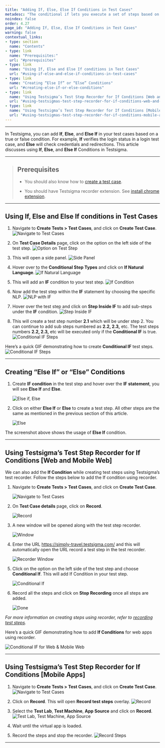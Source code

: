 ```yaml
---
title: "Adding If, Else, Else If Conditions in Test Cases"
metadesc: "The conditional if lets you execute a set of steps based on a condition being true or false. Learn how to use these conditions in Testsigma"
noindex: false
order: 4.27
page_id: "Adding If, Else, Else If Conditions in Test Cases"
warning: false
contextual_links:
- type: section
  name: "Contents"
- type: link
  name: "Prerequisites:"
  url: "#prerequisites"
- type: link
  name: "Using If, Else and Else If conditions in Test Cases"
  url: "#using-if-else-and-else-if-conditions-in-test-cases"
- type: link
  name: "Creating “Else If” or “Else” Conditions"
  url: "#creating-else-if-or-else-conditions"
- type: link
  name: "Using Testsigma’s Test Step Recorder for If Conditions [Web and Mobile Web]"
  url: "#using-testsigmas-test-step-recorder-for-if-conditions-web-and-mobile-web"
- type: link
  name: "Using Testsigma’s Test Step Recorder for If Conditions [Mobile Apps]"
  url: "#using-testsigmas-test-step-recorder-for-if-conditions-mobile-apps"
---
```



---


In Testsigma, you can add **If**, **Else**, and **Else If** in your test cases based on a true or false condition. For example, **If** verifies the login status in a login test case, and **Else** will check credentials and redirections. This article discusses using **If**, **Else**, and **Else If** Conditions in Testsigma. 


---


> ## **Prerequisites**
> 
> - You should also know how to [create a test case](https://testsigma.com/docs/test-cases/manage/add-edit-delete/).
> 
> - You should have Testsigma recorder extension. See [install chrome extension](https://testsigma.com/docs/test-step-recorder/install-chrome-extension/).


---

## **Using If, Else and Else If conditions in Test Cases**

1. Navigate to **Create Tests > Test Cases**, and click on **Create Test Case**.
   ![Navigate to Test Cases](https://s3.amazonaws.com/static-docs.testsigma.com/new_images/projects/applications/IfCondition_Navigation.png)

2. On **Test Case Details** page, click on the option on the left side of the test step.
   ![Option on Test Step](https://s3.amazonaws.com/static-docs.testsigma.com/new_images/projects/applications/IfCondition_LeftOption.png)

3. This will open a side panel. 
   ![Side Panel](https://s3.amazonaws.com/static-docs.testsigma.com/new_images/projects/applications/IfCondition_SidePanel.png)

4. Hover over to the **Conditional Step Types** and click on **If Natural Language**. 
   ![If Natural Language](https://s3.amazonaws.com/static-docs.testsigma.com/new_images/projects/applications/IfCondition_Naturallanguage.png)

5. This will add an **IF** condition to your test step.
   ![If Condition](https://s3.amazonaws.com/static-docs.testsigma.com/new_images/projects/applications/IfCondition_IfStep.png)

6. Now add the test step within the **IF** statement by choosing the specific NLP.
   ![NLP with IF](https://s3.amazonaws.com/static-docs.testsigma.com/new_images/projects/applications/IfCondition_TestStep.png)

7. Hover over the test step and click on **Step Inside IF** to add sub-steps under the **IF** condition. 
   ![Step Inside IF](https://s3.amazonaws.com/static-docs.testsigma.com/new_images/projects/applications/IfCondition_StepInsideIF.png)

8. This will create a test step number **2.1** which will be under step 2. You can continue to add sub steps numbered as **2.2, 2.3,** etc. The test steps numbers **2.2, 2.3,** etc will be executed only if the **Conditional IF** is true.
   ![Conditional IF Steps](https://s3.amazonaws.com/static-docs.testsigma.com/new_images/projects/applications/IfCondition_StepsInsideIF.png)

Here’s a quick GIF demonstrating how to create **Conditional IF** test steps. 
![Conditional IF Steps](https://s3.amazonaws.com/static-docs.testsigma.com/new_images/projects/applications/ForLoopManual.gif)


---

## **Creating “Else If” or “Else” Conditions**


1. Create **IF condition** in the test step and hover over the **IF statement**, you will see **Else If** and **Else**.

   ![Else if, Else](https://s3.amazonaws.com/static-docs.testsigma.com/new_images/projects/applications/IfCondition_ElseIfElse.png)

2. Click on either **Else If** or **Else** to create a test step. All other steps are the same as mentioned in the previous section of this article.

   ![Else](https://s3.amazonaws.com/static-docs.testsigma.com/new_images/projects/applications/IfCondition_ElseIFStep.png)

The screenshot above shows the usage of **Else If** condition.

---

## **Using Testsigma’s Test Step Recorder for If Conditions [Web and Mobile Web]**

We can also add the **If Condition** while creating test steps using Testsigma’s test recorder. Follow the steps below to add the If condition using recorder. 

1. Navigate to **Create Tests > Test Cases**, and click on **Create Test Case**.

   ![Navigate to Test Cases](https://s3.amazonaws.com/static-docs.testsigma.com/new_images/projects/applications/IfCondition_RecorderNav.png)

2. On **Test Case details** page, click on **Record**.

   ![Record](https://s3.amazonaws.com/static-docs.testsigma.com/new_images/projects/applications/IfCondition_ClickRecord.png)

3. A new window will be opened along with the test step recorder. 

   ![Window](https://s3.amazonaws.com/static-docs.testsigma.com/new_images/projects/applications/IfCondition_NewBrowser.png)

4. Enter the URL https://simply-travel.testsigma.com/ and this will automatically open the URL record a test step in the test recorder.

   ![Recorder Window](https://s3.amazonaws.com/static-docs.testsigma.com/new_images/projects/applications/IfCondition_URLnav.png)

5. Click on the option on the left side of the test step and choose **Conditional If**. This will add If Condition in your test step.

   ![Conditional If](https://s3.amazonaws.com/static-docs.testsigma.com/new_images/projects/applications/IfCondition_OptionLeft_Recorder.png)

6. Record all the steps and click on **Stop Recording** once all steps are added.
  
   ![Done](https://s3.amazonaws.com/static-docs.testsigma.com/new_images/projects/applications/IfCondition_StopRecording.png)

*For more information on creating steps using recorder, refer to [recording test steps](https://testsigma.com/docs/test-cases/create-test-steps/overview/#creating-test-steps-using-test-recorder).*


Here’s a quick GIF demonstrating how to add **If Conditions** for web apps using recorder. 

![Conditional IF for Web & Mobile Web](https://s3.amazonaws.com/static-docs.testsigma.com/new_images/projects/applications/ConditionalIFweb.gif)

---

## **Using Testsigma’s Test Step Recorder for If Conditions [Mobile Apps]**

1. Navigate to **Create Tests > Test Cases**, and click on **Create Test Case**.
   ![Navigate to Test Cases](https://s3.amazonaws.com/static-docs.testsigma.com/new_images/projects/applications/IfCondition_Mobile_Nav.png)

2. Click on **Record**. This will open **Record test steps** overlay.
   ![Record](https://s3.amazonaws.com/static-docs.testsigma.com/new_images/projects/applications/IfCondition_Record_Mobile.png)

3. Select the **Test Lab**, **Test Machine**, **App Source** and click on **Record**.
   ![Test Lab, Test Machine, App Source](https://s3.amazonaws.com/static-docs.testsigma.com/new_images/projects/applications/WhileLoop_RecStepOvrlay.png)

4. Wait until the virtual app is loaded.

5. Record the steps and stop the recorder.
   ![Record Steps](https://s3.amazonaws.com/static-docs.testsigma.com/new_images/projects/applications/IfCondition_AllSteps.png)

---